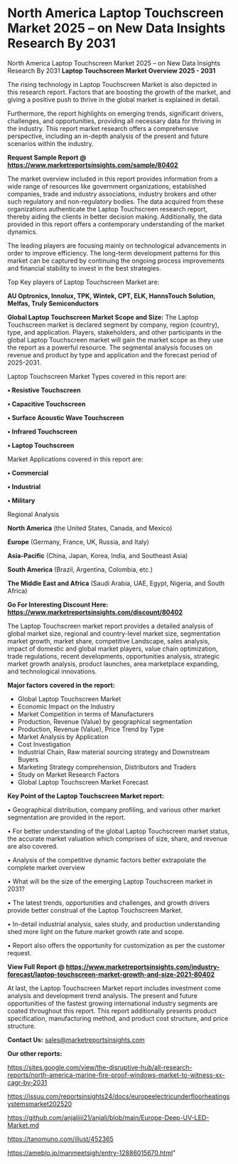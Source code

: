 # North America Laptop Touchscreen Market 2025 – on New Data Insights Research By 2031
North America Laptop Touchscreen Market 2025 – on New Data Insights Research By 2031
<Strong> Laptop Touchscreen Market Overview 2025 - 2031</strong>

The rising technology in Laptop Touchscreen Market is also depicted in this research report. Factors that are boosting the growth of the market, and giving a positive push to thrive in the global market is explained in detail.

Furthermore, the report highlights on emerging trends, significant drivers, challenges, and opportunities, providing all necessary data for thriving in the industry. This report market research offers a comprehensive perspective, including an in-depth analysis of the present and future scenarios within the industry.

<strong>Request Sample Report @ <a href=https://www.marketreportsinsights.com/sample/80402>https://www.marketreportsinsights.com/sample/80402</a></strong>

The market overview included in this report provides information from a wide range of resources like government organizations, established companies, trade and industry associations, industry brokers and other such regulatory and non-regulatory bodies. The data acquired from these organizations authenticate the Laptop Touchscreen research report, thereby aiding the clients in better decision making. Additionally, the data provided in this report offers a contemporary understanding of the market dynamics.

The leading players are focusing mainly on technological advancements in order to improve efficiency. The long-term development patterns for this market can be captured by continuing the ongoing process improvements and financial stability to invest in the best strategies.

Top Key players of Laptop Touchscreen Market are:

<strong>AU Optronics, Innolux, TPK, Wintek, CPT, ELK, HannsTouch Solution, Melfas, Truly Semiconductors</strong>

<strong><b>Global Laptop Touchscreen Market Scope and Size:</b></strong>
The Laptop Touchscreen market is declared segment by company, region (country), type, and application. Players, stakeholders, and other participants in the global Laptop Touchscreen market will gain the market scope as they use the report as a powerful resource. The segmental analysis focuses on revenue and product by type and application and the forecast period of 2025-2031.

Laptop Touchscreen Market Types covered in this report are:

<strong>• Resistive Touchscreen

• Capacitive Touchscreen

• Surface Acoustic Wave Touchscreen

• Infrared Touchscreen

• Laptop Touchscreen</strong>

Market Applications covered in this report are:

<strong>• Commercial

• Industrial

• Military</strong> 

Regional Analysis

<strong>North America</strong> (the United States, Canada, and Mexico)

<strong>Europe</strong> (Germany, France, UK, Russia, and Italy)

<strong>Asia-Pacific</strong> (China, Japan, Korea, India, and Southeast Asia)

<strong>South America</strong> (Brazil, Argentina, Colombia, etc.)

<strong>The Middle East and Africa</strong> (Saudi Arabia, UAE, Egypt, Nigeria, and South Africa)

<strong>Go For Interesting Discount Here: <a href=https://www.marketreportsinsights.com/discount/80402>https://www.marketreportsinsights.com/discount/80402</a></strong>

The Laptop Touchscreen market report provides a detailed analysis of global market size, regional and country-level market size, segmentation market growth, market share, competitive Landscape, sales analysis, impact of domestic and global market players, value chain optimization, trade regulations, recent developments, opportunities analysis, strategic market growth analysis, product launches, area marketplace expanding, and technological innovations.

<strong><b>Major factors covered in the report:</b></strong>
<ul>
  <li>Global Laptop Touchscreen Market </li>
  <li>Economic Impact on the Industry</li>
  <li>Market Competition in terms of Manufacturers</li>
  <li>Production, Revenue (Value) by geographical segmentation</li>
  <li>Production, Revenue (Value), Price Trend by Type</li>
  <li>Market Analysis by Application</li>
  <li>Cost Investigation</li>
  <li>Industrial Chain, Raw material sourcing strategy and Downstream Buyers</li>
  <li>Marketing Strategy comprehension, Distributors and Traders</li>
  <li>Study on Market Research Factors</li>
  <li>Global Laptop Touchscreen Market Forecast</li>
</ul>

<strong><b>Key Point of the Laptop Touchscreen Market report:</b></strong>

• Geographical distribution, company profiling, and various other market segmentation are provided in the report.

• For better understanding of the global Laptop Touchscreen market status, the accurate market valuation which comprises of size, share, and revenue are also covered.

• Analysis of the competitive dynamic factors better extrapolate the complete market overview

• What will be the size of the emerging Laptop Touchscreen market in 2031?

• The latest trends, opportunities and challenges, and growth drivers provide better construal of the Laptop Touchscreen Market.

• In-detail industrial analysis, sales study, and production understanding shed more light on the future market growth rate and scope.

• Report also offers the opportunity for customization as per the customer request.

<strong><b>View Full Report @ <a href=https://www.marketreportsinsights.com/industry-forecast/laptop-touchscreen-market-growth-and-size-2021-80402>https://www.marketreportsinsights.com/industry-forecast/laptop-touchscreen-market-growth-and-size-2021-80402</a></b></strong>


At last, the Laptop Touchscreen Market report includes investment come analysis and development trend analysis. The present and future opportunities of the fastest growing international industry segments are coated throughout this report. This report additionally presents product specification, manufacturing method, and product cost structure, and price structure.

<strong>Contact Us:</strong>
sales@marketreportsinsights.com

<strong>Our other reports:</strong>

<a href=https://sites.google.com/view/the-disruptive-hub/all-research-reports/north-america-marine-fire-proof-windows-market-to-witness-xx-cagr-by-2031>https://sites.google.com/view/the-disruptive-hub/all-research-reports/north-america-marine-fire-proof-windows-market-to-witness-xx-cagr-by-2031</a>

<a href=https://issuu.com/reportsinsights24/docs/europeelectricunderfloorheatingsystemsmarket202520>https://issuu.com/reportsinsights24/docs/europeelectricunderfloorheatingsystemsmarket202520</a>

<a href=https://github.com/anjaliiii21/anjali/blob/main/Europe-Deep-UV-LED-Market.md>https://github.com/anjaliiii21/anjali/blob/main/Europe-Deep-UV-LED-Market.md</a>

<a href=https://tanomuno.com/illust/452365>https://tanomuno.com/illust/452365</a>

<a href=https://ameblo.jp/manmeetsigh/entry-12886015670.html>https://ameblo.jp/manmeetsigh/entry-12886015670.html</a>"
